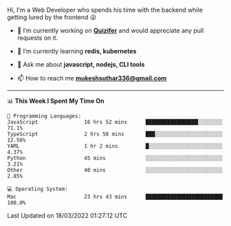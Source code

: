 Hi, I'm a Web Developer who spends his time with the backend while getting lured by the frontend 😜

- 🔭 I’m currently working on **[Quizifer](https://github.com/SutharMukesh/Quizifer/)** and would appreciate any pull requests on it.

- 🌱 I’m currently learning **redis, kubernetes**

- 💬 Ask me about **javascript, nodejs, CLI tools**

- 📫 How to reach me **mukeshsuthar336@gmail.com**

---
<!--START_SECTION:waka-->
📊 **This Week I Spent My Time On** 

```text
💬 Programming Languages: 
JavaScript               16 hrs 52 mins      █████████████████░░░░░░░░   71.1% 
TypeScript               2 hrs 58 mins       ███░░░░░░░░░░░░░░░░░░░░░░   12.56% 
YAML                     1 hr 2 mins         █░░░░░░░░░░░░░░░░░░░░░░░░   4.37% 
Python                   45 mins             ░░░░░░░░░░░░░░░░░░░░░░░░░   3.21% 
Other                    40 mins             ░░░░░░░░░░░░░░░░░░░░░░░░░   2.85%

💻 Operating System: 
Mac                      23 hrs 43 mins      █████████████████████████   100.0%

```


 Last Updated on 18/03/2022 01:27:12 UTC
<!--END_SECTION:waka-->
